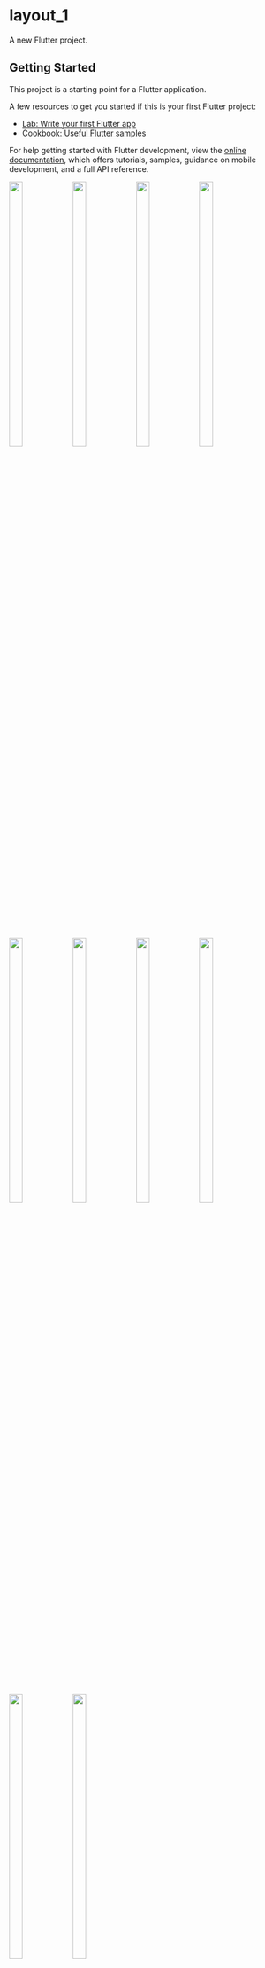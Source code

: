 # layout_1

A new Flutter project.

## Getting Started

This project is a starting point for a Flutter application.

A few resources to get you started if this is your first Flutter project:

- [Lab: Write your first Flutter app](https://docs.flutter.dev/get-started/codelab)
- [Cookbook: Useful Flutter samples](https://docs.flutter.dev/cookbook)

For help getting started with Flutter development, view the
[online documentation](https://docs.flutter.dev/), which offers tutorials,
samples, guidance on mobile development, and a full API reference.
<p>
  <img src = "https://user-images.githubusercontent.com/114208600/218410842-32ebea55-6f8f-4c0d-b814-6d9a15229332.png" width=22% height=35%>
  <img src = "https://user-images.githubusercontent.com/114208600/218410999-8b750ec2-ae2d-41ac-9fac-f9988e7569bb.png" width=22% height=35%>
   <img src = "https://user-images.githubusercontent.com/114208600/218422270-bc3ab272-fb9b-4424-b0b9-bf492370b1d3.png" width=22% height=35%>
  <img src = "https://user-images.githubusercontent.com/114208600/218422358-6cb71061-f384-4f7c-85d3-46db5055c889.png" width=22% height=35%>
  <img src = "https://user-images.githubusercontent.com/114208600/218422386-79668236-0733-41cf-aedb-1e41e54a7399.png" width=22% height=35%>
  <img src = "https://user-images.githubusercontent.com/114208600/218422417-6983127c-34cd-4c84-bc61-347f32146bca.png" width=22% height=35%>
  <img src = "https://user-images.githubusercontent.com/114208600/218422443-d7c57cc0-122e-44fb-858a-98d662fd4257.png" width=22% height=35%>
  <img src = "https://user-images.githubusercontent.com/114208600/218422470-ce73d7af-03fc-4c3f-a83c-1c1e254e0a28.png" width=22% height=35%>
  <img src = "https://user-images.githubusercontent.com/114208600/218422485-2c3e3969-3213-4820-8feb-8592bab04297.png" width=22% height=35%>
  <img src = "https://user-images.githubusercontent.com/114208600/218422511-24b389db-6ab3-42f5-a84a-ab87082ce895.png" width=22% height=35%>
   
</p>






